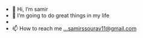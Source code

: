 - 👋 Hi, I’m samir
- 👀 I’m going to do  great things in my life
-
- 📫 How to reach me ...samirssourav11@gmail.com

<!---
samir1108/samir1108 is a ✨ special ✨ repository because its `README.md` (this file) appears on your GitHub profile.
You can click the Preview link to take a look at your changes.
--->
